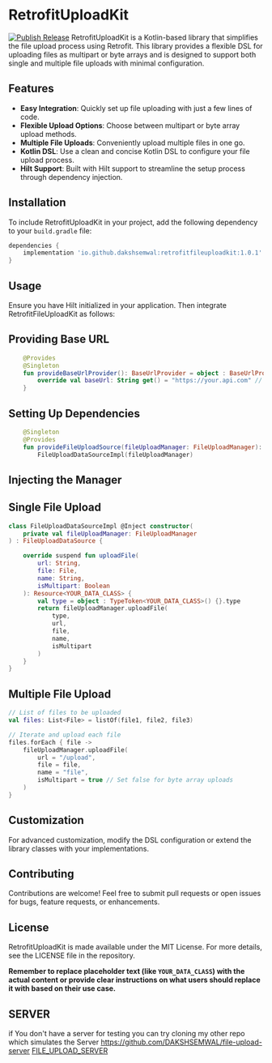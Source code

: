 # RetrofitUploadKit
[![Publish Release](https://github.com/DAKSHSEMWAL/RetrofitUploadKit/actions/workflows/publish-release.yaml/badge.svg?event=release)](https://github.com/DAKSHSEMWAL/RetrofitUploadKit/actions/workflows/publish-release.yaml)
RetrofitUploadKit is a Kotlin-based library that simplifies the file upload process using Retrofit.
This library provides a flexible DSL for uploading files as multipart or byte arrays and is designed
to support both single and multiple file uploads with minimal configuration.

## Features

- **Easy Integration**: Quickly set up file uploading with just a few lines of code.
- **Flexible Upload Options**: Choose between multipart or byte array upload methods.
- **Multiple File Uploads**: Conveniently upload multiple files in one go.
- **Kotlin DSL**: Use a clean and concise Kotlin DSL to configure your file upload process.
- **Hilt Support**: Built with Hilt support to streamline the setup process through dependency
  injection.

## Installation

To include RetrofitUploadKit in your project, add the following dependency to your `build.gradle`
file:

```groovy
dependencies {
    implementation 'io.github.dakshsemwal:retrofitfileuploadkit:1.0.1'
}
```

## Usage

Ensure you have Hilt initialized in your application. Then integrate RetrofitFileUploadKit as
follows:

## Providing Base URL

```kotlin
    @Provides
    @Singleton
    fun provideBaseUrlProvider(): BaseUrlProvider = object : BaseUrlProvider { 
        override val baseUrl: String get() = "https://your.api.com" // Replace with your base URL
    }
```

## Setting Up Dependencies
```kotlin
    @Singleton
    @Provides
    fun provideFileUploadSource(fileUploadManager: FileUploadManager): FileUploadDataSource =
        FileUploadDataSourceImpl(fileUploadManager)
```

## Injecting the Manager

## Single File Upload
```kotlin
class FileUploadDataSourceImpl @Inject constructor(
    private val fileUploadManager: FileUploadManager
) : FileUploadDataSource {

    override suspend fun uploadFile(
        url: String,
        file: File,
        name: String,
        isMultipart: Boolean
    ): Resource<YOUR_DATA_CLASS> {
        val type = object : TypeToken<YOUR_DATA_CLASS>() {}.type
        return fileUploadManager.uploadFile(
            type,
            url,
            file,
            name,
            isMultipart
        )
    }
}
```
## Multiple File Upload
```kotlin
// List of files to be uploaded
val files: List<File> = listOf(file1, file2, file3)

// Iterate and upload each file
files.forEach { file ->
    fileUploadManager.uploadFile(
        url = "/upload",
        file = file,
        name = "file",
        isMultipart = true // Set false for byte array uploads
    )
}
```

## Customization
For advanced customization, modify the DSL configuration or extend the library classes with your implementations.

## Contributing
Contributions are welcome! Feel free to submit pull requests or open issues for bugs, feature requests, or enhancements.

## License
RetrofitUploadKit is made available under the MIT License. For more details, see the LICENSE file in the repository.

**Remember to replace placeholder text (like `YOUR_DATA_CLASS`) with the actual content or provide clear instructions on what users should replace it with based on their use case.**


## SERVER
if You don't have a server for testing you can try cloning my other repo which simulates the Server
https://github.com/DAKSHSEMWAL/file-upload-server
[FILE_UPLOAD_SERVER](https://github.com/DAKSHSEMWAL/file-upload-server#readme)
